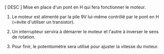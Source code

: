 [ DESC ] Mise en place d'un pont en H qui fera fonctionner le moteur.

1. Le moteur est alimenté par la pile 9V lui-même contrôlé par le pont en H (=évite d'utiliser un transistor).

2. Un interrupteur servira à démarrer le moteur et l'autre à inverser le sens de rotation.

3. Pour finir, le potentiomètre sera utilisé pour ajuster la vitesse du moteur.
